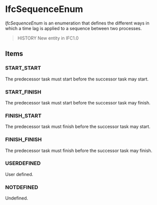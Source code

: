 # IfcSequenceEnum

_IfcSequenceEnum_ is an enumeration that defines the different ways in which a time lag is applied to a sequence between two processes.
<!-- end of short definition -->

> HISTORY New entity in IFC1.0

## Items

### START_START
The predecessor task must start before the successor task may start.

### START_FINISH
The predecessor task must start before the successor task may finish.

### FINISH_START
The predecessor task must finish before the successor task may start.

### FINISH_FINISH
The predecessor task must finish before the successor task may finish.

### USERDEFINED
User defined.

### NOTDEFINED
Undefined.
